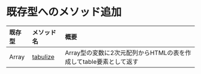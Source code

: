 # 既存型へのメソッド追加

| 既存型 | メソッド名 | 概要 |
| :-- | :-- | :-- |
| Array | [tabulize](Array_tabulize.md) | Array型の変数に2次元配列からHTMLの表を作成してtable要素として返す |